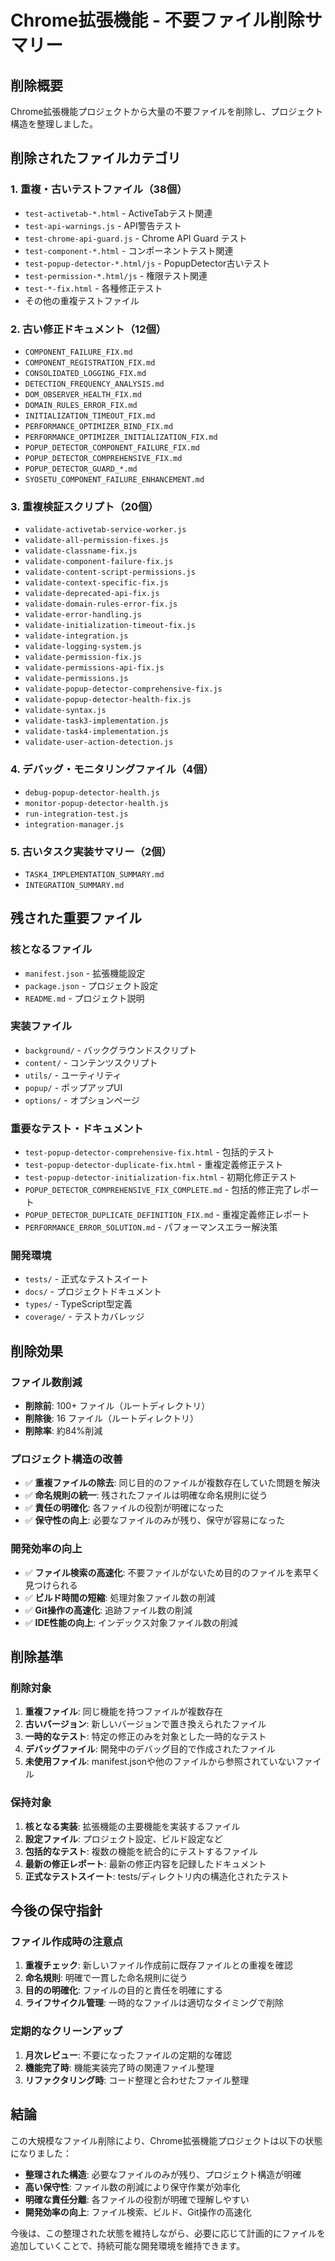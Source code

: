# Chrome拡張機能 - 不要ファイル削除サマリー

## 削除概要

Chrome拡張機能プロジェクトから大量の不要ファイルを削除し、プロジェクト構造を整理しました。

## 削除されたファイルカテゴリ

### 1. 重複・古いテストファイル（38個）
- `test-activetab-*.html` - ActiveTabテスト関連
- `test-api-warnings.js` - API警告テスト
- `test-chrome-api-guard.js` - Chrome API Guard テスト
- `test-component-*.html` - コンポーネントテスト関連
- `test-popup-detector-*.html/js` - PopupDetector古いテスト
- `test-permission-*.html/js` - 権限テスト関連
- `test-*-fix.html` - 各種修正テスト
- その他の重複テストファイル

### 2. 古い修正ドキュメント（12個）
- `COMPONENT_FAILURE_FIX.md`
- `COMPONENT_REGISTRATION_FIX.md`
- `CONSOLIDATED_LOGGING_FIX.md`
- `DETECTION_FREQUENCY_ANALYSIS.md`
- `DOM_OBSERVER_HEALTH_FIX.md`
- `DOMAIN_RULES_ERROR_FIX.md`
- `INITIALIZATION_TIMEOUT_FIX.md`
- `PERFORMANCE_OPTIMIZER_BIND_FIX.md`
- `PERFORMANCE_OPTIMIZER_INITIALIZATION_FIX.md`
- `POPUP_DETECTOR_COMPONENT_FAILURE_FIX.md`
- `POPUP_DETECTOR_COMPREHENSIVE_FIX.md`
- `POPUP_DETECTOR_GUARD_*.md`
- `SYOSETU_COMPONENT_FAILURE_ENHANCEMENT.md`

### 3. 重複検証スクリプト（20個）
- `validate-activetab-service-worker.js`
- `validate-all-permission-fixes.js`
- `validate-classname-fix.js`
- `validate-component-failure-fix.js`
- `validate-content-script-permissions.js`
- `validate-context-specific-fix.js`
- `validate-deprecated-api-fix.js`
- `validate-domain-rules-error-fix.js`
- `validate-error-handling.js`
- `validate-initialization-timeout-fix.js`
- `validate-integration.js`
- `validate-logging-system.js`
- `validate-permission-fix.js`
- `validate-permissions-api-fix.js`
- `validate-permissions.js`
- `validate-popup-detector-comprehensive-fix.js`
- `validate-popup-detector-health-fix.js`
- `validate-syntax.js`
- `validate-task3-implementation.js`
- `validate-task4-implementation.js`
- `validate-user-action-detection.js`

### 4. デバッグ・モニタリングファイル（4個）
- `debug-popup-detector-health.js`
- `monitor-popup-detector-health.js`
- `run-integration-test.js`
- `integration-manager.js`

### 5. 古いタスク実装サマリー（2個）
- `TASK4_IMPLEMENTATION_SUMMARY.md`
- `INTEGRATION_SUMMARY.md`

## 残された重要ファイル

### 核となるファイル
- `manifest.json` - 拡張機能設定
- `package.json` - プロジェクト設定
- `README.md` - プロジェクト説明

### 実装ファイル
- `background/` - バックグラウンドスクリプト
- `content/` - コンテンツスクリプト
- `utils/` - ユーティリティ
- `popup/` - ポップアップUI
- `options/` - オプションページ

### 重要なテスト・ドキュメント
- `test-popup-detector-comprehensive-fix.html` - 包括的テスト
- `test-popup-detector-duplicate-fix.html` - 重複定義修正テスト
- `test-popup-detector-initialization-fix.html` - 初期化修正テスト
- `POPUP_DETECTOR_COMPREHENSIVE_FIX_COMPLETE.md` - 包括的修正完了レポート
- `POPUP_DETECTOR_DUPLICATE_DEFINITION_FIX.md` - 重複定義修正レポート
- `PERFORMANCE_ERROR_SOLUTION.md` - パフォーマンスエラー解決策

### 開発環境
- `tests/` - 正式なテストスイート
- `docs/` - プロジェクトドキュメント
- `types/` - TypeScript型定義
- `coverage/` - テストカバレッジ

## 削除効果

### ファイル数削減
- **削除前**: 100+ ファイル（ルートディレクトリ）
- **削除後**: 16 ファイル（ルートディレクトリ）
- **削除率**: 約84%削減

### プロジェクト構造の改善
- ✅ **重複ファイルの除去**: 同じ目的のファイルが複数存在していた問題を解決
- ✅ **命名規則の統一**: 残されたファイルは明確な命名規則に従う
- ✅ **責任の明確化**: 各ファイルの役割が明確になった
- ✅ **保守性の向上**: 必要なファイルのみが残り、保守が容易になった

### 開発効率の向上
- ✅ **ファイル検索の高速化**: 不要ファイルがないため目的のファイルを素早く見つけられる
- ✅ **ビルド時間の短縮**: 処理対象ファイル数の削減
- ✅ **Git操作の高速化**: 追跡ファイル数の削減
- ✅ **IDE性能の向上**: インデックス対象ファイル数の削減

## 削除基準

### 削除対象
1. **重複ファイル**: 同じ機能を持つファイルが複数存在
2. **古いバージョン**: 新しいバージョンで置き換えられたファイル
3. **一時的なテスト**: 特定の修正のみを対象とした一時的なテスト
4. **デバッグファイル**: 開発中のデバッグ目的で作成されたファイル
5. **未使用ファイル**: manifest.jsonや他のファイルから参照されていないファイル

### 保持対象
1. **核となる実装**: 拡張機能の主要機能を実装するファイル
2. **設定ファイル**: プロジェクト設定、ビルド設定など
3. **包括的なテスト**: 複数の機能を統合的にテストするファイル
4. **最新の修正レポート**: 最新の修正内容を記録したドキュメント
5. **正式なテストスイート**: tests/ディレクトリ内の構造化されたテスト

## 今後の保守指針

### ファイル作成時の注意点
1. **重複チェック**: 新しいファイル作成前に既存ファイルとの重複を確認
2. **命名規則**: 明確で一貫した命名規則に従う
3. **目的の明確化**: ファイルの目的と責任を明確にする
4. **ライフサイクル管理**: 一時的なファイルは適切なタイミングで削除

### 定期的なクリーンアップ
1. **月次レビュー**: 不要になったファイルの定期的な確認
2. **機能完了時**: 機能実装完了時の関連ファイル整理
3. **リファクタリング時**: コード整理と合わせたファイル整理

## 結論

この大規模なファイル削除により、Chrome拡張機能プロジェクトは以下の状態になりました：

- **整理された構造**: 必要なファイルのみが残り、プロジェクト構造が明確
- **高い保守性**: ファイル数の削減により保守作業が効率化
- **明確な責任分離**: 各ファイルの役割が明確で理解しやすい
- **開発効率の向上**: ファイル検索、ビルド、Git操作の高速化

今後は、この整理された状態を維持しながら、必要に応じて計画的にファイルを追加していくことで、持続可能な開発環境を維持できます。